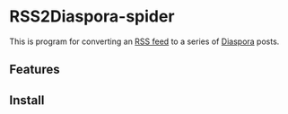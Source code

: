 # RSS2Diaspora-spider #

This is program for converting an [RSS feed](https://en.wikipedia.org/wiki/RSS) to a series of [Diaspora](https://diasporafoundation.org/) posts.

## Features ##

## Install ##
